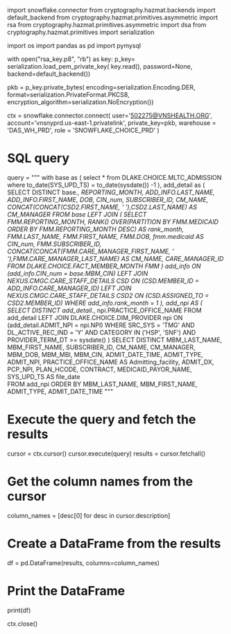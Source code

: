 
import snowflake.connector
from cryptography.hazmat.backends import default_backend
from cryptography.hazmat.primitives.asymmetric import rsa
from cryptography.hazmat.primitives.asymmetric import dsa
from cryptography.hazmat.primitives import serialization

import os
import pandas as pd
import pymysql


with open("rsa_key.p8", "rb") as key:
    p_key= serialization.load_pem_private_key(
        key.read(),
        password=None,
        backend=default_backend())

pkb = p_key.private_bytes(
    encoding=serialization.Encoding.DER,
    format=serialization.PrivateFormat.PKCS8,
    encryption_algorithm=serialization.NoEncryption())

ctx = snowflake.connector.connect(
    user='502275@VNSHEALTH.ORG',
    account='vnsnyprd.us-east-1.privatelink',
    private_key=pkb,
    warehouse = 'DAS_WH_PRD',
    role = 'SNOWFLAKE_CHOICE_PRD'
        )

# SQL query
query = """
with base as (
    select * 
    from DLAKE.CHOICE.MLTC_ADMISSION
    where to_date(SYS_UPD_TS) = to_date(sysdate()) -1
),
add_detail as (
    SELECT DISTINCT 
        base.*,
        REPORTING_MONTH, 
        ADD_INFO.LAST_NAME, 
        ADD_INFO.FIRST_NAME, 
        DOB, CIN_num, 
        SUBSCRIBER_ID, 
        CM_NAME,
        CONCAT(CONCAT(CSD2.FIRST_NAME, ' '),CSD2.LAST_NAME) AS CM_MANAGER
    FROM base
    LEFT JOIN (
        SELECT
            FMM.REPORTING_MONTH,
            RANK() OVER(PARTITION BY FMM.MEDICAID ORDER BY FMM.REPORTING_MONTH DESC) AS rank_month,   
            FMM.LAST_NAME,
            FMM.FIRST_NAME,
            FMM.DOB,
            fmm.medicaid AS CIN_num,
            FMM.SUBSCRIBER_ID,
            CONCAT(CONCAT(FMM.CARE_MANAGER_FIRST_NAME, ' '),FMM.CARE_MANAGER_LAST_NAME) AS CM_NAME,
            CARE_MANAGER_ID
        FROM DLAKE.CHOICE.FACT_MEMBER_MONTH FMM
    ) add_info ON (add_info.CIN_num = base.MBM_CIN)
    LEFT JOIN NEXUS.CMGC.CARE_STAFF_DETAILS CSD ON (CSD.MEMBER_ID = ADD_INFO.CARE_MANAGER_ID)
    LEFT JOIN NEXUS.CMGC.CARE_STAFF_DETAILS CSD2 ON (CSD.ASSIGNED_TO = CSD2.MEMBER_ID)
    WHERE add_info.rank_month = 1
),
add_npi AS (
    SELECT DISTINCT
        add_detail.*,
        npi.PRACTICE_OFFICE_NAME
    FROM add_detail
    LEFT JOIN DLAKE.CHOICE.DIM_PROVIDER npi ON (add_detail.ADMIT_NPI = npi.NPI)
    WHERE SRC_SYS = 'TMG' 
        AND DL_ACTIVE_REC_IND = 'Y'
        AND CATEGORY IN ('HSP', 'SNF')
        AND PROVIDER_TERM_DT >= sysdate()
)
SELECT DISTINCT
    MBM_LAST_NAME,
    MBM_FIRST_NAME,
    SUBSCRIBER_ID, 
    CM_NAME,
    CM_MANAGER,         
    MBM_DOB,
    MBM_MBI,
    MBM_CIN,
    ADMIT_DATE_TIME,
    ADMIT_TYPE,
    ADMIT_NPI,
    PRACTICE_OFFICE_NAME AS Admitting_facility,
    ADMIT_DX,
    PCP_NPI,
    PLAN_HCODE,
    CONTRACT,
    MEDICAID_PAYOR_NAME,
    SYS_UPD_TS AS file_date   
FROM add_npi
ORDER BY MBM_LAST_NAME, MBM_FIRST_NAME, ADMIT_TYPE, ADMIT_DATE_TIME
"""

# Execute the query and fetch the results
cursor = ctx.cursor()
cursor.execute(query)
results = cursor.fetchall()

# Get the column names from the cursor
column_names = [desc[0] for desc in cursor.description]

# Create a DataFrame from the results
df = pd.DataFrame(results, columns=column_names)

# Print the DataFrame
print(df)

ctx.close()
